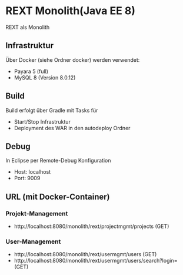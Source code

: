 # REXT Monolith(Java EE 8)

REXT als Monolith

## Infrastruktur

Über Docker (siehe Ordner docker) werden verwendet:

- Payara 5 (full)
- MySQL 8 (Version 8.0.12)

## Build

Build erfolgt über Gradle mit Tasks für

- Start/Stop Infrastruktur
- Deployment des WAR in den autodeploy Ordner

## Debug

In Eclipse per Remote-Debug Konfiguration

- Host: localhost
- Port: 9009

## URL (mit Docker-Container)

### Projekt-Management

- http://localhost:8080/monolith/rext/projectmgmt/projects (GET)

### User-Management

- http://localhost:8080/monolith/rext/usermgmt/users (GET)
- http://localhost:8080/monolith/rext/usermgmt/users/search?login=<value> (GET)
